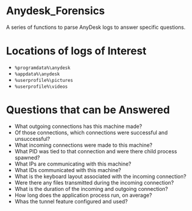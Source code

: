 # Anydesk_Forensics
A series of functions to parse AnyDesk logs to answer specific questions.

# Locations of logs of Interest
* `%programdata%\anydesk`
* `%appdata%\anydesk`
* `%userprofile%\pictures`
* `%userprofile%\videos`

# Questions that can be Answered
* What outgoing connections has this machine made?
* Of those connections, which connections were successful and unsuccessful?
* What incoming connections were made to this machine?
* What PID was tied to that connection and were there child process spawned?
* What IPs are communicating with this machine?
* What IDs communicated with this machine?
* What is the keyboard layout associated with the incoming connection?
* Were there any files transmitted during the incoming connection?
* What is the duration of the incoming and outgoing connection?
* How long does the application process run, on average?
* Whas the tunnel feature configured and used?
